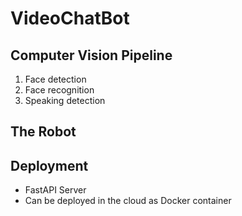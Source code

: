 # VideoChatBot

## Computer Vision Pipeline
1) Face detection
2) Face recognition
3) Speaking detection

## The Robot

## Deployment
- FastAPI Server
- Can be deployed in the cloud as Docker container
